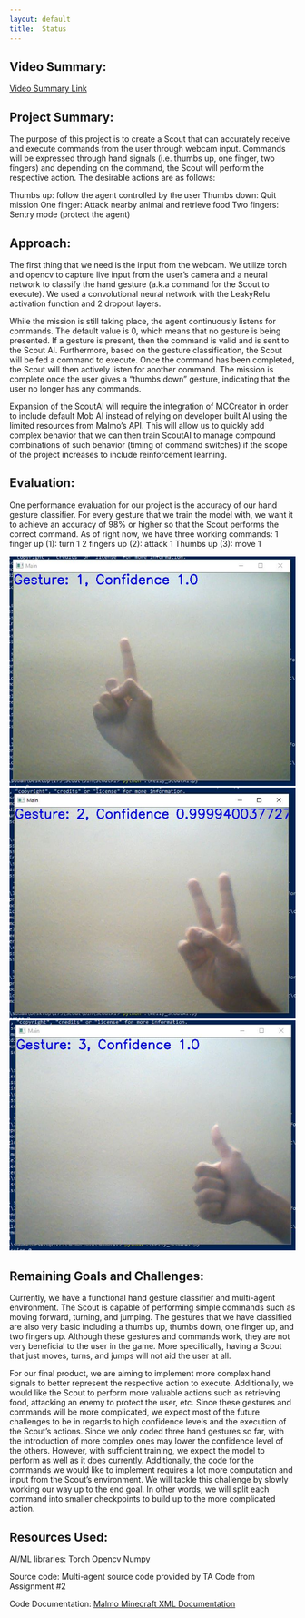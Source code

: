 ```yaml
---
layout: default
title:  Status
---
```



## Video Summary:
[Video Summary Link](https://youtu.be/5tFRGf7K6w0)

## Project Summary:
The purpose of this project is to create a Scout that can accurately receive and execute commands from the user through webcam input. Commands will be expressed through hand signals (i.e. thumbs up, one finger, two fingers) and depending on the command, the Scout will perform the respective action. The desirable actions are as follows:

Thumbs up: follow the agent controlled by the user
Thumbs down: Quit mission
One finger: Attack nearby animal and retrieve food
Two fingers: Sentry mode (protect the agent)

## Approach:
The first thing that we need is the input from the webcam. We utilize torch and opencv to capture live input from the user’s camera and a neural network to classify the hand gesture (a.k.a command for the Scout to execute). We used a convolutional neural network with the LeakyRelu activation function and 2 dropout layers. 

While the mission is still taking place, the agent continuously listens for commands. The default value is 0, which means that no gesture is being presented. If a gesture is present, then the command is valid and is sent to the Scout AI. Furthermore, based on the gesture classification, the Scout will be fed a command to execute. Once the command has been completed, the Scout will then actively listen for another command. The mission is complete once the user gives a “thumbs down” gesture, indicating that the user no longer has any commands. 

Expansion of the ScoutAI will require the integration of MCCreator in order to include default Mob AI instead of relying on developer built AI using the limited resources from Malmo’s API. This will allow us to quickly add complex behavior that we can then train ScoutAI to manage compound combinations of such behavior (timing of command switches) if the scope of the project increases to include reinforcement learning.

## Evaluation:
One performance evaluation for our project is the accuracy of our hand gesture classifier. For every gesture that we train the model with, we want it to achieve an accuracy of 98% or higher so that the Scout performs the correct command. As of right now, we have three working commands:
1 finger up (1): turn 1 
2 fingers up (2): attack 1
Thumbs up (3): move 1


![Hand1](images/Hand1.jpg) ![Hand2](images/Hand2.jpg) ![Hand3](images/Hand3.jpg)

## Remaining Goals and Challenges:
Currently, we have a functional hand gesture classifier and multi-agent environment. The Scout is capable of performing simple commands such as moving forward, turning, and jumping. The gestures that we have classified are also very basic including a thumbs up, thumbs down, one finger up, and two fingers up. Although these gestures and commands work, they are not very beneficial to the user in the game. More specifically, having a Scout that just moves, turns, and jumps will not aid the user at all. 

For our final product, we are aiming to implement more complex hand signals to better represent the respective action to execute. Additionally, we would like the Scout to perform more valuable actions such as retrieving food, attacking an enemy to protect the user, etc. Since these gestures and commands will be more complicated, we expect most of the future challenges to be in regards to high confidence levels and the execution of the Scout’s actions. Since we only coded three hand gestures so far, with the introduction of more complex ones may lower the confidence level of the others. However, with sufficient training, we expect the model to perform as well as it does currently. Additionally, the code for the commands we would like to implement requires a lot more computation and input from the Scout’s environment. We will tackle this challenge by slowly working our way up to the end goal. In other words, we will split each command into smaller checkpoints to build up to the more complicated action. 

## Resources Used:
AI/ML libraries:
Torch
Opencv
Numpy 

Source code:
Multi-agent source code provided by TA
Code from Assignment #2 

Code Documentation:
[Malmo Minecraft XML Documentation](https://microsoft.github.io/malmo/0.21.0/Schemas/MissionHandlers.html#top)









